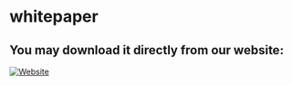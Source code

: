 # whitepaper

## You may download it directly from our website:
[![Website](http://rigoblock.com/)](http://rigoblock.com/)
